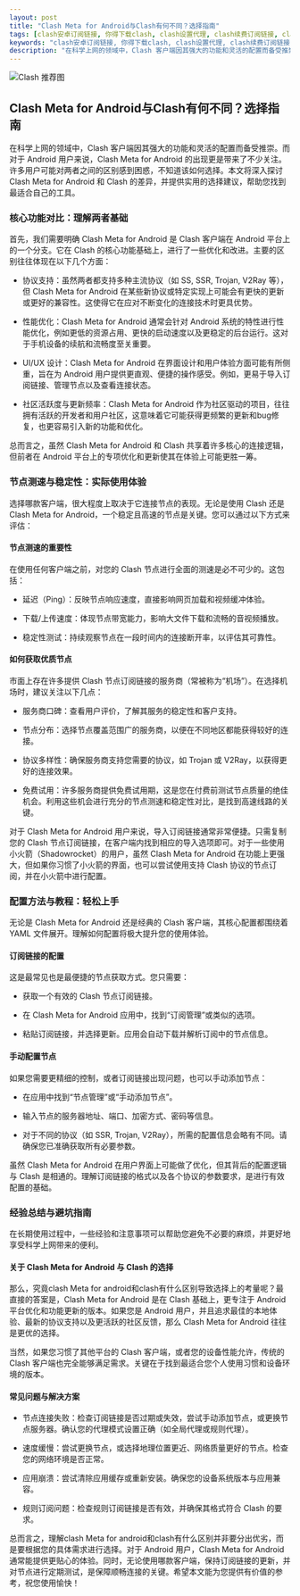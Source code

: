 ```yaml
---
layout: post
title: "Clash Meta for Android与Clash有何不同？选择指南"
tags: [clash安卓订阅链接, 你得下载clash, clash设置代理, clash续费订阅链接, clash有安卓版本吗]
keywords: "clash安卓订阅链接, 你得下载clash, clash设置代理, clash续费订阅链接, clash有安卓版本吗"
description: "在科学上网的领域中，Clash 客户端因其强大的功能和灵活的配置而备受推崇。而对于 Android 用户来说，Clash Meta for Android 的出现更是带来了不少关注。许多用户可能对两者之间的区别感到困惑，不知道该如何选择。本文将深入探讨 Clash Meta for Android 和 Clash 的差异，并提供实用的选择建议，帮助您找到最适合自己的工具。"
---
```


![Clash 推荐图](https://clashjd.github.io/assets/img/v2ray节点推荐.png)

## Clash Meta for Android与Clash有何不同？选择指南

在科学上网的领域中，Clash 客户端因其强大的功能和灵活的配置而备受推崇。而对于 Android 用户来说，Clash Meta for Android 的出现更是带来了不少关注。许多用户可能对两者之间的区别感到困惑，不知道该如何选择。本文将深入探讨 Clash Meta for Android 和 Clash 的差异，并提供实用的选择建议，帮助您找到最适合自己的工具。

### 核心功能对比：理解两者基础

首先，我们需要明确 Clash Meta for Android 是 Clash 客户端在 Android 平台上的一个分支。它在 Clash 的核心功能基础上，进行了一些优化和改进。主要的区别往往体现在以下几个方面：

- 协议支持：虽然两者都支持多种主流协议（如 SS, SSR, Trojan, V2Ray 等），但 Clash Meta for Android 在某些新协议或特定实现上可能会有更快的更新或更好的兼容性。这使得它在应对不断变化的连接技术时更具优势。

- 性能优化：Clash Meta for Android 通常会针对 Android 系统的特性进行性能优化，例如更低的资源占用、更快的启动速度以及更稳定的后台运行。这对于手机设备的续航和流畅度至关重要。

- UI/UX 设计：Clash Meta for Android 在界面设计和用户体验方面可能有所侧重，旨在为 Android 用户提供更直观、便捷的操作感受。例如，更易于导入订阅链接、管理节点以及查看连接状态。

- 社区活跃度与更新频率：Clash Meta for Android 作为社区驱动的项目，往往拥有活跃的开发者和用户社区，这意味着它可能获得更频繁的更新和bug修复，也更容易引入新的功能和优化。

总而言之，虽然 Clash Meta for Android 和 Clash 共享着许多核心的连接逻辑，但前者在 Android 平台上的专项优化和更新使其在体验上可能更胜一筹。

### 节点测速与稳定性：实际使用体验

选择哪款客户端，很大程度上取决于它连接节点的表现。无论是使用 Clash 还是 Clash Meta for Android，一个稳定且高速的节点是关键。您可以通过以下方式来评估：

#### 节点测速的重要性

在使用任何客户端之前，对您的 Clash 节点进行全面的测速是必不可少的。这包括：

- 延迟（Ping）：反映节点响应速度，直接影响网页加载和视频缓冲体验。

- 下载/上传速度：体现节点带宽能力，影响大文件下载和流畅的音视频播放。

- 稳定性测试：持续观察节点在一段时间内的连接断开率，以评估其可靠性。

#### 如何获取优质节点

市面上存在许多提供 Clash 节点订阅链接的服务商（常被称为“机场”）。在选择机场时，建议关注以下几点：

- 服务商口碑：查看用户评价，了解其服务的稳定性和客户支持。

- 节点分布：选择节点覆盖范围广的服务商，以便在不同地区都能获得较好的连接。

- 协议多样性：确保服务商支持您需要的协议，如 Trojan 或 V2Ray，以获得更好的连接效果。

- 免费试用：许多服务商提供免费试用期，这是您在付费前测试节点质量的绝佳机会。利用这些机会进行充分的节点测速和稳定性对比，是找到高速线路的关键。

对于 Clash Meta for Android 用户来说，导入订阅链接通常非常便捷。只需复制您的 Clash 节点订阅链接，在客户端内找到相应的导入选项即可。对于一些使用小火箭（Shadowrocket）的用户，虽然 Clash Meta for Android 在功能上更强大，但如果你习惯了小火箭的界面，也可以尝试使用支持 Clash 协议的节点订阅，并在小火箭中进行配置。

### 配置方法与教程：轻松上手

无论是 Clash Meta for Android 还是经典的 Clash 客户端，其核心配置都围绕着 YAML 文件展开。理解如何配置将极大提升您的使用体验。

#### 订阅链接的配置

这是最常见也是最便捷的节点获取方式。您只需要：

- 获取一个有效的 Clash 节点订阅链接。

- 在 Clash Meta for Android 应用中，找到“订阅管理”或类似的选项。

- 粘贴订阅链接，并选择更新。应用会自动下载并解析订阅中的节点信息。

#### 手动配置节点

如果您需要更精细的控制，或者订阅链接出现问题，也可以手动添加节点：

- 在应用中找到“节点管理”或“手动添加节点”。

- 输入节点的服务器地址、端口、加密方式、密码等信息。

- 对于不同的协议（如 SSR, Trojan, V2Ray），所需的配置信息会略有不同。请确保您已准确获取所有必要参数。

虽然 Clash Meta for Android 在用户界面上可能做了优化，但其背后的配置逻辑与 Clash 是相通的。理解订阅链接的格式以及各个协议的参数要求，是进行有效配置的基础。

### 经验总结与避坑指南

在长期使用过程中，一些经验和注意事项可以帮助您避免不必要的麻烦，并更好地享受科学上网带来的便利。

#### 关于 Clash Meta for Android 与 Clash 的选择

那么，究竟clash Meta for android和clash有什么区别导致选择上的考量呢？最直接的答案是，Clash Meta for Android 是在 Clash 基础上，更专注于 Android 平台优化和功能更新的版本。如果您是 Android 用户，并且追求最佳的本地体验、最新的协议支持以及更活跃的社区反馈，那么 Clash Meta for Android 往往是更优的选择。

当然，如果您习惯了其他平台的 Clash 客户端，或者您的设备性能允许，传统的 Clash 客户端也完全能够满足需求。关键在于找到最适合您个人使用习惯和设备环境的版本。

#### 常见问题与解决方案

- 节点连接失败：检查订阅链接是否过期或失效，尝试手动添加节点，或更换节点服务器。确认您的代理模式设置正确（如全局代理或规则代理）。

- 速度缓慢：尝试更换节点，或选择地理位置更近、网络质量更好的节点。检查您的网络环境是否正常。

- 应用崩溃：尝试清除应用缓存或重新安装。确保您的设备系统版本与应用兼容。

- 规则订阅问题：检查规则订阅链接是否有效，并确保其格式符合 Clash 的要求。

总而言之，理解clash Meta for android和clash有什么区别并非要分出优劣，而是要根据您的具体需求进行选择。对于 Android 用户，Clash Meta for Android 通常能提供更贴心的体验。同时，无论使用哪款客户端，保持订阅链接的更新，并对节点进行定期测试，是保障顺畅连接的关键。希望本文能为您提供有价值的参考，祝您使用愉快！